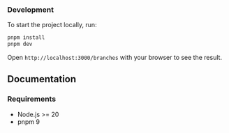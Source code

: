 ### Development

To start the project locally, run:

```bash
pnpm install
pnpm dev
```

Open `http://localhost:3000/branches` with your browser to see the result.

## Documentation

### Requirements

- Node.js >= 20
- pnpm 9
